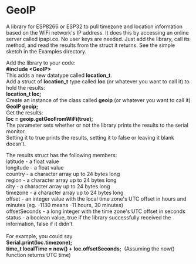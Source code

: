 # GeoIP
A library for ESP8266 or ESP32 to pull timezone and location information based on the WiFi network's IP address. 
It does this by accessing an online server called ipapi.co.
No user keys are needed. Just add the library, call its method, and read the results from the struct it returns. See the simple sketch in the Examples directory.

Add the library to your code:<br>
<b>#include &#60;GeoIP&#62;</b><br>
This adds a new datatype called <b>location_t</b>.<br>
Add a struct of <b>location_t</b> type called <b>loc</b> (or whatever you want to call it) to hold the results:<br>
<b>location_t loc;</b><br>
Create an instance of the class called <b>geoip</b> (or whatever you want to call it)<br>
<b>GeoIP geoip;</b><br>
Get the results:<br>
<b>loc = geoip.getGeoFromWiFi(true);</b><br>
The parameter sets whether or not the library prints the results to the serial monitor.<br> 
Setting it to true prints the results, setting it to false or leaving it blank doesn't.

The results struct has the following members:<br>
latitude - a float value            
longitude - a float value             
country - a character array up to 24 bytes long                      
region - a character array up to 24 bytes long       
city - a character array up to 24 bytes long         
timezone - a character array up to 24 bytes long   
offset - an integer value with the local time zone's UTC offset in hours and minutes (eg. -1130 means -11 hours, 30 minutes)<br>
offsetSeconds - a long integer with the time zone's UTC offset in seconds<br>
status - a boolean value, true if the library successfully received the information, false if it didn't<br><br>
For example, you could say<br>
<b>Serial.print(loc.timezone);</b><br>
<b>time_t localTime = now() + loc.offsetSeconds;</b>&nbsp;&nbsp;(Assuming the now() function returns UTC time)

